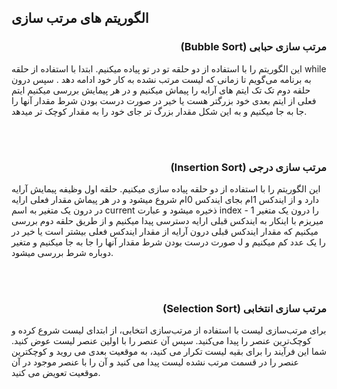<h2>الگوریتم های مرتب سازی</h2>

<h3 align="right">(Bubble Sort) مرتب سازی حبابی</h3>
<p>
این الگوریتم را با استفاده از دو حلقه تو در تو پیاده میکنیم. ابتدا با استفاده از حلقه 
while
 به برنامه می‌گویم تا زمانی که لیست مرتب نشده به کار خود ادامه دهد . سپس درون حلقه دوم تک تک ایتم های آرایه را پیماش میکنیم و در هر پیمایش بررسی میکنیم ایتم فعلی از ایتم بعدی خود بزرگتر هست یا خیر در صورت درست بودن شرط مقدار آنها را جا به جا میکنیم و به این شکل مقدار بزرگ تر جای خود را به مقدار کوچک تر میدهد.  
</p>

<br/>
<br/>

<h3 align="right">(Insertion Sort) مرتب سازی درجی</h3>
<p>
این الگوریتم را با استفاده از دو حلقه پیاده سازی میکنیم. حلقه اول وظیفه پیمایش آرایه دارد و از ایندکس 1ام بجای ایندکس 0ام شروع میشود و در هر پیماش 
مقدار فعلی ارایه در درون یک متغیر به اسم 
current
ذخیره میشود و عبارت 
index - 1 
را درون یک متغیر میریزم با اینکار به ایندکس قبلی ارایه دسترسی پیدا میکنیم و از طریق حلقه دوم بررسی میکنیم که مقدار ایندکس قبلی درون آرایه از مقدار ایندکس فعلی بیشتر است یا خیر در صورت درست بودن شرط مقدار آنها را جا به جا میکنیم و متغیر J را یک عدد کم میکنیم
و دوباره شرط بررسی میشود. 
</p>

<br/>
<br/>

<h3 align="right">(Selection Sort) مرتب سازی انتخابی</h3>
<p>
برای مرتب‌سازی لیست با استفاده از مرتب‌سازی انتخابی، از ابتدای لیست شروع کرده و کوچک‌ترین عنصر را پیدا می‌کنید. سپس آن عنصر را با اولین عنصر لیست عوض کنید. شما این فرآیند را برای بقیه لیست تکرار می کنید، به موقعیت بعدی می روید و کوچکترین عنصر را در قسمت مرتب نشده لیست پیدا می کنید و آن را با عنصر موجود در آن موقعیت تعویض می کنید.
</p>
